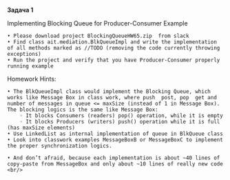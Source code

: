 **Задача 1**

Implementing Blocking Queue for Producer-Consumer Example 

    • Please download project BlockingQueueHW65.zip  from slack
    • Find class ait.mediation.BlkQueueImpl and write the implementation of all methods marked as //TODO (removing the code currently throwing  exceptions)
    • Run the project and verify that you have Producer-Consumer properly running example


Homework Hints:

    • The BlkQueueImpl class would implement the Blocking Queue, which works like Message Box in class work, where push  post, pop  get and number of messages in queue <= maxSize (instead of 1 in Message Box). The blocking logics is the same like Message Box:
        ◦ It blocks Consumers (readers) pop() operation, while it is empty
        ◦ It blocks Producers (writers) push() operation while it is full (has maxSize elements)  
    • Use LinkedList as internal implementation of queue in BlkQueue class
    • Look into classwork examples MessageBoxB or MessageBoxC to implement the proper synchronization logics.

    • And don’t afraid, because each implementation is about ~40 lines of copy-paste from MessageBox and only about ~10 lines of really new code    <br/>